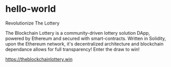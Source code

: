 # hello-world
Revolutionize The Lottery

The Blockchain Lottery is a community-driven lottery solution DApp, powered by Ethereum and secured with smart-contracts. Written in Solidity, upon the Ethereum network, it's decentralized architecture and blockchain dependance allows for full transparency! Enter the draw to win!

https://theblockchainlottery.win
